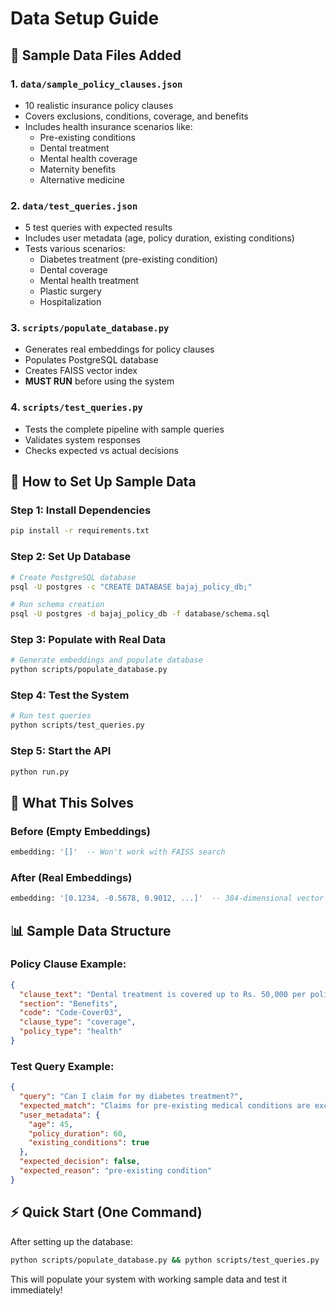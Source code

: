 # Data Setup Guide

## 📂 **Sample Data Files Added**

### **1. `data/sample_policy_clauses.json`**

- 10 realistic insurance policy clauses
- Covers exclusions, conditions, coverage, and benefits
- Includes health insurance scenarios like:
  - Pre-existing conditions
  - Dental treatment
  - Mental health coverage
  - Maternity benefits
  - Alternative medicine

### **2. `data/test_queries.json`**

- 5 test queries with expected results
- Includes user metadata (age, policy duration, existing conditions)
- Tests various scenarios:
  - Diabetes treatment (pre-existing condition)
  - Dental coverage
  - Mental health treatment
  - Plastic surgery
  - Hospitalization

### **3. `scripts/populate_database.py`**

- Generates real embeddings for policy clauses
- Populates PostgreSQL database
- Creates FAISS vector index
- **MUST RUN** before using the system

### **4. `scripts/test_queries.py`**

- Tests the complete pipeline with sample queries
- Validates system responses
- Checks expected vs actual decisions

## 🚀 **How to Set Up Sample Data**

### **Step 1: Install Dependencies**

```bash
pip install -r requirements.txt
```

### **Step 2: Set Up Database**

```bash
# Create PostgreSQL database
psql -U postgres -c "CREATE DATABASE bajaj_policy_db;"

# Run schema creation
psql -U postgres -d bajaj_policy_db -f database/schema.sql
```

### **Step 3: Populate with Real Data**

```bash
# Generate embeddings and populate database
python scripts/populate_database.py
```

### **Step 4: Test the System**

```bash
# Run test queries
python scripts/test_queries.py
```

### **Step 5: Start the API**

```bash
python run.py
```

## 🎯 **What This Solves**

### **Before (Empty Embeddings)**

```sql
embedding: '[]'  -- Won't work with FAISS search
```

### **After (Real Embeddings)**

```sql
embedding: '[0.1234, -0.5678, 0.9012, ...]'  -- 384-dimensional vector
```

## 📊 **Sample Data Structure**

### **Policy Clause Example:**

```json
{
  "clause_text": "Dental treatment is covered up to Rs. 50,000 per policy year after 6 months waiting period.",
  "section": "Benefits",
  "code": "Code-Cover03",
  "clause_type": "coverage",
  "policy_type": "health"
}
```

### **Test Query Example:**

```json
{
  "query": "Can I claim for my diabetes treatment?",
  "expected_match": "Claims for pre-existing medical conditions are excluded",
  "user_metadata": {
    "age": 45,
    "policy_duration": 60,
    "existing_conditions": true
  },
  "expected_decision": false,
  "expected_reason": "pre-existing condition"
}
```

## ⚡ **Quick Start (One Command)**

After setting up the database:

```bash
python scripts/populate_database.py && python scripts/test_queries.py
```

This will populate your system with working sample data and test it immediately!
